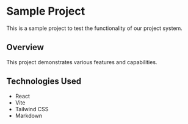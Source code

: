 # Sample Project

This is a sample project to test the functionality of our project system.

## Overview

This project demonstrates various features and capabilities.

## Technologies Used

- React
- Vite
- Tailwind CSS
- Markdown 